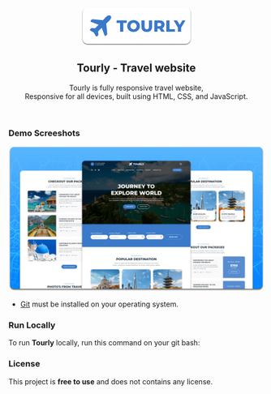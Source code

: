 <div align="center">
  

  <br />
  <br />
  
  <img src="./readme-images/project-logo.png" />

  <h2 align="center">Tourly - Travel website</h2>

  Tourly is fully responsive travel website, <br />Responsive for all devices, built using HTML, CSS, and JavaScript.

  
</div>

<br />

### Demo Screeshots

![Tourly Desktop Demo](./readme-images/desktop.png "Desktop Demo")


* [Git](https://git-scm.com/downloads "Download Git") must be installed on your operating system.

### Run Locally

To run **Tourly** locally, run this command on your git bash:


### License

This project is **free to use** and does not contains any license.
